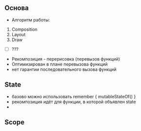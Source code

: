 
## Основа
- Алгоритм работы:
1. Composition
2. Layout
3. Draw
- [ ] ???

- Рекомпозиция - перерисовка (перевызов функций)
- Оптимизирован в плане перевызова функций
- нет гарантии последовательного вызова функций

## State
- базово можно использовать remember { mutableStateOf() }
- рекомпозиция идёт для функции, в которой объявлен state
- 

## Scope



##
##